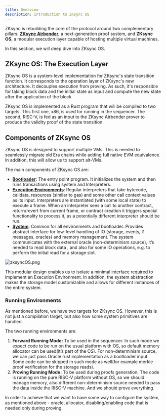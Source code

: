 ```yaml
---
title: Overview
description: Introduction to ZKsync OS
---
```


ZKsync is rebuilding the core of the protocol around two complementary
pillars: [**ZKsync Airbender**](/zksync-protocol/zksync-airbender/overview),
a next-generation proof system,
and **ZKsync OS**, a modular execution layer capable of hosting multiple virtual machines.

In this section, we will deep dive into ZKsync OS.

## ZKsync OS: The Execution Layer

ZKsync OS is a system-level implementation for ZKsync's state transition function. It corresponds to the operation layer of ZKsync's new
architecture. It decouples execution from proving. As such, it's responsible for taking block data and the initial state as input and compute the
new state after the application of the block.

ZKsync OS is implemented as a Rust program that will be compiled to two targets. This first one, x86, is used for running in the sequencer.
The second, RISC-V, is fed as an input to the ZKsync Airbender prover to produce the validity proof of the state transition.

## Components of ZKsync OS

ZKsync OS is designed to support multiple VMs. This is needed to seamlessly migrate old Era chains while adding full native EVM equivalence.
In addition, this will allow us to support alt-VMs.

The main components of ZKsync OS are:

- [**Bootloader**](/zksync-protocol/zksyncos/bootloader): The entry point program. It initializes the system and then
runs transactions using system and Interpreters.
- [**Execution Environments**](/zksync-protocol/zksyncos/execution-environment): Regular interpreters that take bytecode,
calldata, resources (similar to gas) and some other call context values
as its input. Interpreters are instantiated (with some local state) to execute a frame. When an interpreter sees a call to another contract,
return/revert from current frame, or contract creation it triggers special functionality to process it, as a potentially different
interpreter should be run.
- [**System**](/zksync-protocol/zksyncos/system): Common for all environments and bootloader. Provides abstract interface for
low-level handling of IO (storage, events,
l1 messages, oracles) and memory management. The system communicates with the external oracle (non-determinism source), it’s needed to read block data
, and also for some IO operations, e.g. to perform the initial read for a storage slot.

![zksyncOS.png](/images/zksyncos-airbender/zksyncOS.png)

This modular design enables us to isolate a minimal interface required to implement an Execution Environment. In addition, the system abstraction
makes the storage model customizable and allows for different instances of the entire system.

### Running Environments

As mentioned before, we have two targets for ZKsync OS. However, this is not just a compilation target, but also how some system primitives
are handled.

The two running environments are:

1. **Forward Running Mode:** To be used in the sequencer. In such mode we expect code to be run on the usual platform with OS,
so default memory allocator can be used(it’s part of the OS). For non-determinism source, we can just pass Oracle rust implementation as a
bootloader input. Some code can be skipped in such mode as well(for example merkle proof verification for the storage reads).
2. **Proving Running Mode:** To be used during proofs generation. The code is running on the pure RISC-V platform without OS, so we should manage
memory, also different non-determinism source needed to pass the data inside the RISC-V machine. And we should prove everything.

In order to achieve that we want to have some way to configure the system, as mentioned above - oracle, allocator, disabling/enabling code that
is needed only during proving.
